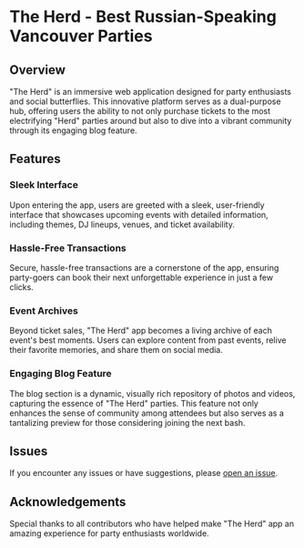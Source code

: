 # The Herd - Best Russian-Speaking Vancouver Parties

## Overview

"The Herd" is an immersive web application designed for party enthusiasts and social butterflies. This innovative platform serves as a dual-purpose hub, offering users the ability to not only purchase tickets to the most electrifying "Herd" parties around but also to dive into a vibrant community through its engaging blog feature.

## Features

### Sleek Interface

Upon entering the app, users are greeted with a sleek, user-friendly interface that showcases upcoming events with detailed information, including themes, DJ lineups, venues, and ticket availability.

### Hassle-Free Transactions

Secure, hassle-free transactions are a cornerstone of the app, ensuring party-goers can book their next unforgettable experience in just a few clicks.

### Event Archives

Beyond ticket sales, "The Herd" app becomes a living archive of each event's best moments. Users can explore content from past events, relive their favorite memories, and share them on social media.

### Engaging Blog Feature

The blog section is a dynamic, visually rich repository of photos and videos, capturing the essence of "The Herd" parties. This feature not only enhances the sense of community among attendees but also serves as a tantalizing preview for those considering joining the next bash.

## Issues

If you encounter any issues or have suggestions, please [open an issue](https://github.com/your-username/the-herd-app/issues).


## Acknowledgements

Special thanks to all contributors who have helped make "The Herd" app an amazing experience for party enthusiasts worldwide.
